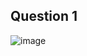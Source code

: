 ## Question 1
![image](https://github.com/user-attachments/assets/4aef00f3-7695-43b0-850c-99f2ca25f01a)

